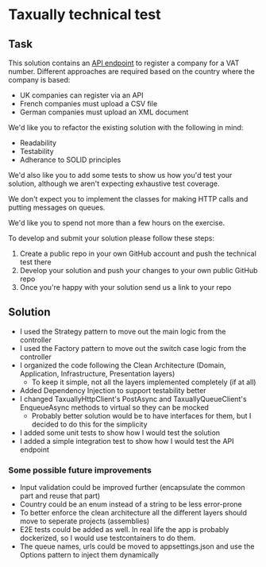 # Taxually technical test

## Task

This solution contains an [API endpoint](https://github.com/Taxually/developer-test/blob/main/Taxually.TechnicalTest/Taxually.TechnicalTest/Controllers/VatRegistrationController.cs) to register a company for a VAT number. Different approaches are required based on the country where the company is based:

- UK companies can register via an API
- French companies must upload a CSV file
- German companies must upload an XML document

We'd like you to refactor the existing solution with the following in mind:

- Readability
- Testability
- Adherance to SOLID principles

We'd also like you to add some tests to show us how you'd test your solution, although we aren't expecting exhaustive test coverage.

We don't expect you to implement the classes for making HTTP calls and putting messages on queues.

We'd like you to spend not more than a few hours on the exercise.

To develop and submit your solution please follow these steps:

1. Create a public repo in your own GitHub account and push the technical test there
2. Develop your solution and push your changes to your own public GitHub repo
3. Once you're happy with your solution send us a link to your repo

## Solution

- I used the Strategy pattern to move out the main logic from the controller
- I used the Factory pattern to move out the switch case logic from the controller
- I organized the code following the Clean Architecture (Domain, Application, Infrastructure, Presentation layers)
  - To keep it simple, not all the layers implemented completely (if at all)
- Added Dependency Injection to support testability better
- I changed TaxuallyHttpClient's PostAsync and TaxuallyQueueClient's EnqueueAsync methods to virtual so they can be mocked
	- Probably better solution would be to have interfaces for them, but I decided to do this for the simplicity
- I added some unit tests to show how I would test the solution
- I added a simple integration test to show how I would test the API endpoint

### Some possible future improvements

- Input validation could be improved further (encapsulate the common part and reuse that part)
- Country could be an enum instead of a string to be less error-prone
- To better enforce the clean architecture all the different layers should move to seperate projects (assemblies)
- E2E tests could be added as well. In real life the app is probably dockerized, so I would use testcontainers to do them.
- The queue names, urls could be moved to appsettings.json and use the Options pattern to inject them dynamically